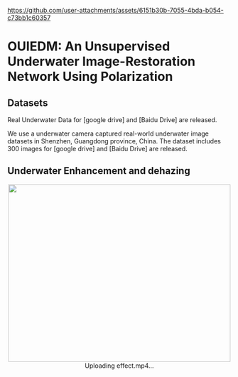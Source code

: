 
https://github.com/user-attachments/assets/6151b30b-7055-4bda-b054-c73bb1c60357
<div align=left><div>

# OUIEDM: An Unsupervised Underwater Image-Restoration Network Using Polarization

<div align=left><div>

## Datasets
Real Underwater Data for [google drive] and [Baidu Drive] are released.

We use a underwater camera captured real-world underwater image datasets in Shenzhen, Guangdong province, China. The dataset includes 300 images for [google drive] and [Baidu Drive] are released.
<div align=left><div>
  
## Underwater Enhancement and dehazing

<div align=center><img src="effect.png" width="500" height="400" > 
Uploading effect.mp4…
